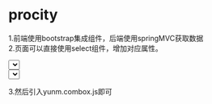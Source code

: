 # procity
1.前端使用bootstrap集成组件，后端使用springMVC获取数据<br>
2.页面可以直接使用select组件，增加对应属性。
>
<div class="container">
		<div class="row">
			<div class="col-md-6">
				<select name="province_code" class="form-control combox" ref="city_select" refUrl="${ctx}/procity?pro_code={value}&city_code=SAJC">
				</select>
			</div>
			<div class="col-md-6">
				<select name="city_code" id="city_select" class="form-control">
				</select>
			</div>
		</div>
	</div>
	
3.然后引入yunm.combox.js即可
	

